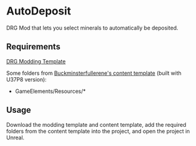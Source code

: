 # AutoDeposit

 DRG Mod that lets you select minerals to automatically be deposited.

 ## Requirements

 [DRG Modding Template](https://github.com/DRG-Modding/FSD-Template)

 Some folders from [Buckminsterfullerene's content template](https://drive.google.com/file/d/1LRNyJ7nmR4IWI54K9VONdjnnNSDEP-tw/view) (built with U37P8 version):
 * GameElements/Resources/*

## Usage

Download the modding template and content template, add the required folders from the content template into the project, and open the project in Unreal.
